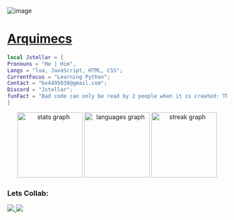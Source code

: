 ![image](https://github.com/user-attachments/assets/cd41a9e5-2ce8-4176-94d4-cf51afb40169)

<div>
  <h1>
    <a href="https://github.com/Arquimecs"> Arquimecs </a>
  </h1>
</div>


```lua
local Jstellar = {
Pronouns = "He | Him",
Langs = "lua, JavaScript, HTML, CSS";
CurrentFocus = "Learning Python";
Contact = "bv4495038@gmail.com";
Discord = "Jstellar";
funFact = "Bad code can only be read by 2 people when it is created: The coder, and god. 6 months later, only god can understand it."
}
```

<div align="center">
  <img src="https://github-readme-stats.vercel.app/api?username=Arquimecs&hide_title=false&hide_rank=false&show_icons=true&include_all_commits=true&count_private=true&disable_animations=false&theme=transparent&locale=en&hide_border=false&order=1" height="150" alt="stats graph"  />
  <img src="https://github-readme-stats.vercel.app/api/top-langs?username=Arquimecs&locale=en&hide_title=false&layout=compact&card_width=320&langs_count=5&theme=transparent&hide_border=false&order=2" height="150" alt="languages graph"  />
  <img src="https://streak-stats.demolab.com?user=Arquimecs&locale=en&mode=daily&theme=transparent&hide_border=false&border_radius=5&order=3" height="150" alt="streak graph" />
</div>
<h3> Lets Collab: </h3>
<p align="left"> 
<a href="https://x.com/rblx_frozen" style="height: 100; width: 100"> <img src="![image](https://github.com/user-attachments/assets/ed7ac67d-fe3a-4649-a6a9-b91f1b914b9e)"> </img> </a>
<a href="https://discord.gg/J9PgsdSXAj" style="height: 100; width: 100"> <img src="![image](https://github.com/user-attachments/assets/ed2d0b9a-61c7-4702-b3e3-ebdc28166c8f)"> </img> </a>
</p>
<!---
Arquimecs/Arquimecs is a ✨ special ✨ repository because its `README.md` (this file) appears on your GitHub profile.
You can click the Preview link to take a look at your changes.
--->
